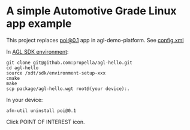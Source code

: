 A simple Automotive Grade Linux app example
===========================================

This project replaces poi@0.1 app in agl-demo-platform. See [config.xml](config.xml.in)

In [AGL SDK environment](http://docs.automotivelinux.org/docs/getting_started/en/dev/reference/setup-sdk-environment.html):

    git clone git@github.com:propella/agl-hello.git
    cd agl-hello
    source /xdt/sdk/environment-setup-xxx
    cmake
    make
    scp package/agl-hello.wgt root@(your device):.

In your device:

    afm-util uninstall poi@0.1
    
Click POINT OF INTEREST icon.
